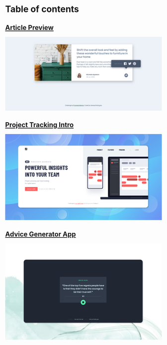 # Table of contents
 
## [Article Preview](https://github.com/Vanesa-R/Porfolio/tree/master/Components/article-preview-component-master)

![Screenshot article preview](article-preview-component-master/screenshots/desktop-active-state-screenshot.png)

## [Project Tracking Intro](https://github.com/Vanesa-R/Porfolio/tree/master/Components/project-tracking-intro-component-master)

![Screenshot project tracking](project-tracking-intro-component-master/screenshots/intro-component__desktop.png)


## [Advice Generator App](https://github.com/Vanesa-R/Practicas-desarrollo/tree/master/Components/advice-generator-app-main)

![Screenshot project tracking](https://github.com/Vanesa-R/Practicas-desarrollo/blob/master/Components/advice-generator-app-main/screenshots/desktop-screenshot.png)